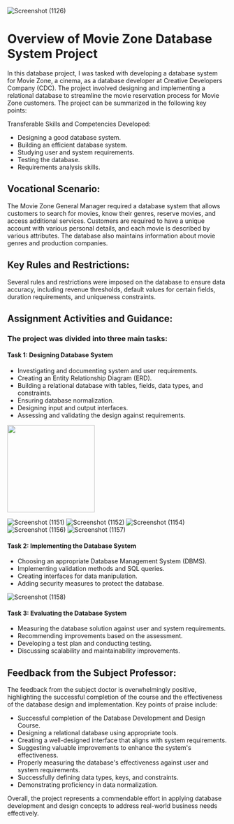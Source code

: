 
![Screenshot (1126)](https://github.com/RashidHasan/Movie-Zone-Database-System/assets/136935583/cf9eae4c-89f5-4041-9dd0-30cd0c99be33)

# Overview of Movie Zone Database System Project

In this database project, I was tasked with developing a database system for Movie Zone, a cinema, as a database developer at Creative Developers Company (CDC). The project involved designing and implementing a relational database to streamline the movie reservation process for Movie Zone customers. The project can be summarized in the following key points:

Transferable Skills and Competencies Developed:

- Designing a good database system.
- Building an efficient database system.
- Studying user and system requirements.
- Testing the database.
- Requirements analysis skills.

## Vocational Scenario:
The Movie Zone General Manager required a database system that allows customers to search for movies, know their genres, reserve movies, and access additional services. Customers are required to have a unique account with various personal details, and each movie is described by various attributes. The database also maintains information about movie genres and production companies.

## Key Rules and Restrictions:
Several rules and restrictions were imposed on the database to ensure data accuracy, including revenue thresholds, default values for certain fields, duration requirements, and uniqueness constraints.

## Assignment Activities and Guidance:
### The project was divided into three main tasks:

#### Task 1: Designing Database System

- Investigating and documenting system and user requirements.
- Creating an Entity Relationship Diagram (ERD).
- Building a relational database with tables, fields, data types, and constraints.
- Ensuring database normalization.
- Designing input and output interfaces.
- Assessing and validating the design against requirements.
<img src="https://github.com/RashidHasan/Movie-Zone-Database-System/assets/136935583/5687ef52-825a-44ba-85cb-8070fdccf716" width="200" height="200">


![Screenshot (1151)](https://github.com/RashidHasan/Movie-Zone-Database-System/assets/136935583/5687ef52-825a-44ba-85cb-8070fdccf716)
![Screenshot (1152)](https://github.com/RashidHasan/Movie-Zone-Database-System/assets/136935583/a28f8b4c-4086-4280-ad12-9e75c6bec716)
![Screenshot (1154)](https://github.com/RashidHasan/Movie-Zone-Database-System/assets/136935583/1899426c-345e-47d5-b4fe-5278f7ace160)
![Screenshot (1156)](https://github.com/RashidHasan/Movie-Zone-Database-System/assets/136935583/b4b45cf7-c0bf-46cf-b917-8cb7a869ad88)
![Screenshot (1157)](https://github.com/RashidHasan/Movie-Zone-Database-System/assets/136935583/73f7e7f0-655d-441a-9be9-800142e1be23)


#### Task 2: Implementing the Database System
- Choosing an appropriate Database Management System (DBMS).
- Implementing validation methods and SQL queries.
- Creating interfaces for data manipulation.
- Adding security measures to protect the database.
  
![Screenshot (1158)](https://github.com/RashidHasan/Movie-Zone-Database-System/assets/136935583/a374839f-b205-49a3-af75-5253dbd001ba)

#### Task 3: Evaluating the Database System
- Measuring the database solution against user and system requirements.
- Recommending improvements based on the assessment.
- Developing a test plan and conducting testing.
- Discussing scalability and maintainability improvements.

## Feedback from the Subject Professor:
The feedback from the subject doctor is overwhelmingly positive, highlighting the successful completion of the course and the effectiveness of the database design and implementation. Key points of praise include:
- Successful completion of the Database Development and Design Course.
- Designing a relational database using appropriate tools.
- Creating a well-designed interface that aligns with system requirements.
- Suggesting valuable improvements to enhance the system's effectiveness.
- Properly measuring the database's effectiveness against user and system requirements.
- Successfully defining data types, keys, and constraints.
- Demonstrating proficiency in data normalization.

Overall, the project represents a commendable effort in applying database development and design concepts to address real-world business needs effectively.
